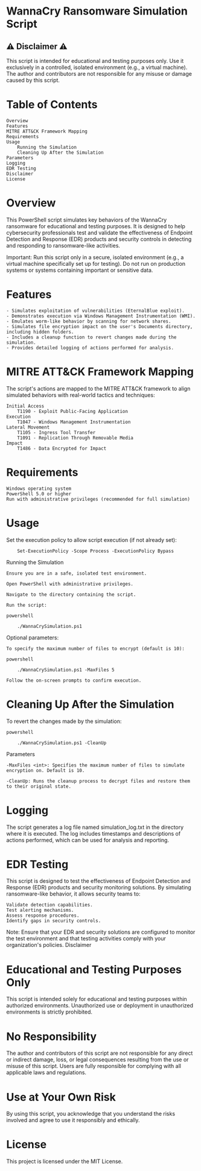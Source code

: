 # WannaCry Ransomware Simulation Script

## ⚠️ Disclaimer ⚠️
This script is intended for educational and testing purposes only. Use it exclusively in a controlled, isolated environment (e.g., a virtual machine). The author and contributors are not responsible for any misuse or damage caused by this script.

# Table of Contents

    Overview
    Features
    MITRE ATT&CK Framework Mapping
    Requirements
    Usage
        Running the Simulation
        Cleaning Up After the Simulation
    Parameters
    Logging
    EDR Testing
    Disclaimer
    License

# Overview

This PowerShell script simulates key behaviors of the WannaCry ransomware for educational and testing purposes. It is designed to help cybersecurity professionals test and validate the effectiveness of Endpoint Detection and Response (EDR) products and security controls in detecting and responding to ransomware-like activities.

Important: Run this script only in a secure, isolated environment (e.g., a virtual machine specifically set up for testing). Do not run on production systems or systems containing important or sensitive data.

# Features

    - Simulates exploitation of vulnerabilities (EternalBlue exploit).
    - Demonstrates execution via Windows Management Instrumentation (WMI).
    - Emulates worm-like behavior by scanning for network shares.
    - Simulates file encryption impact on the user's Documents directory, including hidden folders.
    - Includes a cleanup function to revert changes made during the simulation.
    - Provides detailed logging of actions performed for analysis.

# MITRE ATT&CK Framework Mapping

The script's actions are mapped to the MITRE ATT&CK framework to align simulated behaviors with real-world tactics and techniques:

    Initial Access
        T1190 - Exploit Public-Facing Application
    Execution
        T1047 - Windows Management Instrumentation
    Lateral Movement
        T1105 - Ingress Tool Transfer
        T1091 - Replication Through Removable Media
    Impact
        T1486 - Data Encrypted for Impact

# Requirements

    Windows operating system
    PowerShell 5.0 or higher
    Run with administrative privileges (recommended for full simulation)

# Usage

Set the execution policy to allow script execution (if not already set):

        Set-ExecutionPolicy -Scope Process -ExecutionPolicy Bypass

Running the Simulation

    Ensure you are in a safe, isolated test environment.

    Open PowerShell with administrative privileges.

    Navigate to the directory containing the script.

    Run the script:

    powershell

        ./WannaCrySimulation.ps1

Optional parameters:

    To specify the maximum number of files to encrypt (default is 10):

    powershell

        ./WannaCrySimulation.ps1 -MaxFiles 5

    Follow the on-screen prompts to confirm execution.

# Cleaning Up After the Simulation

To revert the changes made by the simulation:

    powershell

        ./WannaCrySimulation.ps1 -CleanUp

Parameters

    -MaxFiles <int>: Specifies the maximum number of files to simulate encryption on. Default is 10.

    -CleanUp: Runs the cleanup process to decrypt files and restore them to their original state.

# Logging

The script generates a log file named simulation_log.txt in the directory where it is executed. The log includes timestamps and descriptions of actions performed, which can be used for analysis and reporting.
# EDR Testing

This script is designed to test the effectiveness of Endpoint Detection and Response (EDR) products and security monitoring solutions. By simulating ransomware-like behavior, it allows security teams to:

    Validate detection capabilities.
    Test alerting mechanisms.
    Assess response procedures.
    Identify gaps in security controls.

Note: Ensure that your EDR and security solutions are configured to monitor the test environment and that testing activities comply with your organization's policies.
Disclaimer

# Educational and Testing Purposes Only

This script is intended solely for educational and testing purposes within authorized environments. Unauthorized use or deployment in unauthorized environments is strictly prohibited.

# No Responsibility

The author and contributors of this script are not responsible for any direct or indirect damage, loss, or legal consequences resulting from the use or misuse of this script. Users are fully responsible for complying with all applicable laws and regulations.

# Use at Your Own Risk

By using this script, you acknowledge that you understand the risks involved and agree to use it responsibly and ethically.
# License

This project is licensed under the MIT License.
